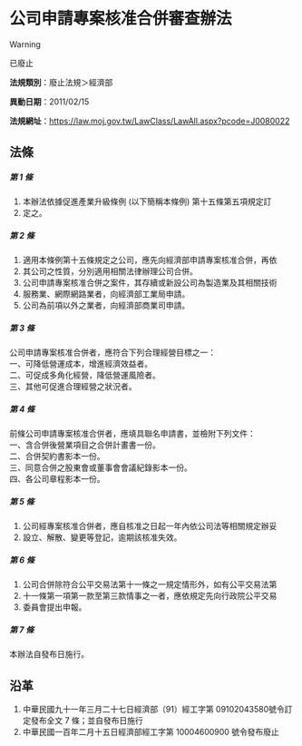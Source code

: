 # 公司申請專案核准合併審查辦法
> [!WARNING]
> 已廢止

**法規類別**：廢止法規＞經濟部

**異動日期**：2011/02/15  

**法規網址**：https://law.moj.gov.tw/LawClass/LawAll.aspx?pcode=J0080022



## 法條
##### 第 1 條
1. 本辦法依據促進產業升級條例 (以下簡稱本條例) 第十五條第五項規定訂
1. 定之。

##### 第 2 條
1. 適用本條例第十五條規定之公司，應先向經濟部申請專案核准合併，再依
1. 其公司之性質，分別適用相關法律辦理公司合併。
1. 公司申請專案核准合併之案件，其存續或新設公司為製造業及其相關技術
1. 服務業、網際網路業者，向經濟部工業局申請。
1. 公司為前項以外之業者，向經濟部商業司申請。

##### 第 3 條
公司申請專案核准合併者，應符合下列合理經營目標之一：  
一、可降低營運成本，增進經濟效益者。  
二、可促成多角化經營，降低營運風險者。  
三、其他可促進合理經營之狀況者。

##### 第 4 條
前條公司申請專案核准合併者，應填具聯名申請書，並檢附下列文件：  
一、含合併後營業項目之合併計畫書一份。  
二、合併契約書影本一份。  
三、同意合併之股東會或董事會會議紀錄影本一份。  
四、各公司章程影本一份。

##### 第 5 條
1. 公司經專案核准合併者，應自核准之日起一年內依公司法等相關規定辦妥
1. 設立、解散、變更等登記，逾期該核准失效。

##### 第 6 條
1. 公司合併除符合公平交易法第十一條之一規定情形外，如有公平交易法第
1. 十一條第一項第一款至第三款情事之一者，應依規定先向行政院公平交易
1. 委員會提出申報。

##### 第 7 條
本辦法自發布日施行。

## 沿革
1. 中華民國九十一年三月二十七日經濟部（91）經工字第 09102043580號令訂定發布全文 7  條；並自發布日施行
1. 中華民國一百年二月十五日經濟部經工字第 10004600900  號令發布廢止
